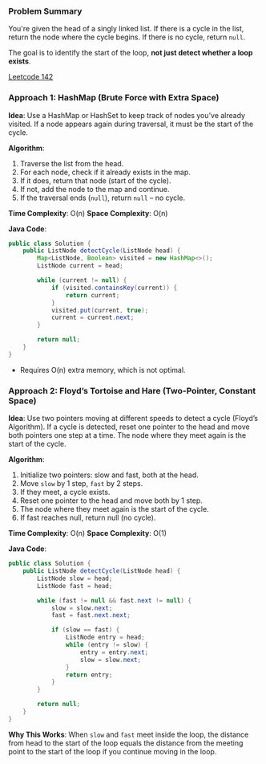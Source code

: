 ### Problem Summary

You're given the head of a singly linked list. If there is a cycle in the list, return the node where the cycle begins. If there is no cycle, return `null`.

The goal is to identify the start of the loop, **not just detect whether a loop exists**.

[Leetcode 142](https://leetcode.com/problems/linked-list-cycle-ii)

### Approach 1: HashMap (Brute Force with Extra Space)

**Idea**:
Use a HashMap or HashSet to keep track of nodes you’ve already visited.
If a node appears again during traversal, it must be the start of the cycle.

**Algorithm**:

1. Traverse the list from the head.
2. For each node, check if it already exists in the map.
3. If it does, return that node (start of the cycle).
4. If not, add the node to the map and continue.
5. If the traversal ends (`null`), return `null` – no cycle.

**Time Complexity**: O(n)
**Space Complexity**: O(n)

**Java Code**:

```java
public class Solution {
    public ListNode detectCycle(ListNode head) {
        Map<ListNode, Boolean> visited = new HashMap<>();
        ListNode current = head;

        while (current != null) {
            if (visited.containsKey(current)) {
                return current;
            }
            visited.put(current, true);
            current = current.next;
        }

        return null;
    }
}
```

* Requires O(n) extra memory, which is not optimal.


### Approach 2: Floyd’s Tortoise and Hare (Two-Pointer, Constant Space)

**Idea**:
Use two pointers moving at different speeds to detect a cycle (Floyd’s Algorithm).
If a cycle is detected, reset one pointer to the head and move both pointers one step at a time.
The node where they meet again is the start of the cycle.

**Algorithm**:

1. Initialize two pointers: slow and fast, both at the head.
2. Move `slow` by 1 step, `fast` by 2 steps.
3. If they meet, a cycle exists.
4. Reset one pointer to the head and move both by 1 step.
5. The node where they meet again is the start of the cycle.
6. If fast reaches null, return null (no cycle).

**Time Complexity**: O(n)
**Space Complexity**: O(1)

**Java Code**:

```java
public class Solution {
    public ListNode detectCycle(ListNode head) {
        ListNode slow = head;
        ListNode fast = head;

        while (fast != null && fast.next != null) {
            slow = slow.next;
            fast = fast.next.next;

            if (slow == fast) {
                ListNode entry = head;
                while (entry != slow) {
                    entry = entry.next;
                    slow = slow.next;
                }
                return entry;
            }
        }

        return null;
    }
}
```

**Why This Works**:
When `slow` and `fast` meet inside the loop, the distance from head to the start of the loop equals the distance from the meeting point to the start of the loop if you continue moving in the loop.